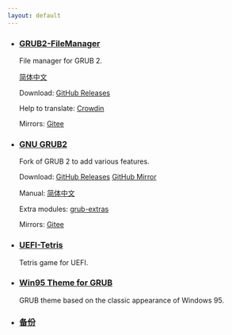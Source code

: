 ```yaml
---
layout: default
---
```


- ### [GRUB2-FileManager](https://github.com/a1ive/grub2-filemanager)

  File manager for GRUB 2.

  [简体中文](https://a1ive.github.io/grub2-filemanager/)

  Download: [GitHub Releases](https://github.com/a1ive/grub2-filemanager/releases)

  Help to translate: [Crowdin](https://crowdin.com/project/grub2-filemanager)

  Mirrors: [Gitee](https://gitee.com/a1ive/grub2-filemanager)

- ### [GNU GRUB2](https://github.com/a1ive/grub)

   Fork of GRUB 2 to add various features. 

  Download: [GitHub Releases](https://github.com/a1ive/grub/releases/tag/latest) [GitHub Mirror](http://github-mirror.bugkiller.org/a1ive/grub/releases/tag/latest)

  Manual: [简体中文](./grub2_zh.html)

  Extra modules: [grub-extras](https://github.com/a1ive/grub-extras)

  Mirrors: [Gitee](https://gitee.com/a1ive/grub)

- ### [UEFI-Tetris](https://github.com/a1ive/uefi-tetris)

  Tetris game for UEFI.

- ### [Win95 Theme for GRUB](https://github.com/a1ive/grub-theme-win95)

  GRUB theme based on the classic appearance of Windows 95.

- ### [备份](./backup.html)

